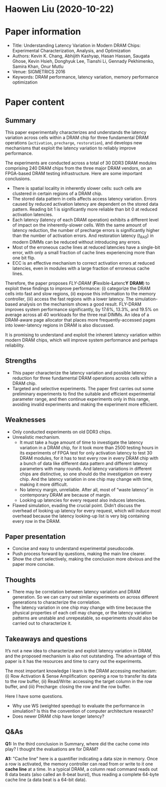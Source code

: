 # Haowen Liu (2020-10-22)

# Paper information
- Title: Understanding Latency Variation in Modern DRAM Chips: Experimental Characterization, Analysis, and Optimization
- Authors: Kevin K. Chang, Abhijith Kashyap, Hasan Hassan, Saugata Ghose, Kevin Hsieh, Donghyuk Lee, Tianshi Li, Gennady Pekhimenko, Samira Khan, Onur Mutlu
- Venue: SIGMETRICS 2016
- Keywords: DRAM performance, latency variation, memory performance optimization

# Paper content
## Summary
This paper experimentally characterizes and understands the latency variation across cells within a DRAM chip for three fundamental DRAM operations (`activation`, `precharge`, `restoration`), and develops new mechanisms that exploit the latency variation to reliably improve performance.

The experiments are conducted across a total of 30 DDR3 DRAM modules comprising 240 DRAM chips from the three major DRAM vendors, on an FPGA-based DRAM testing infrastructure. Here are some important conclusions.

- There is spatial locality in inherently slower cells: such cells are clustered in certain regions of a DRAM chip.
- The stored data pattern in cells affects access latency variation. Errors caused by reduced activation latency are dependent on the stored data pattern. Reading bit 1 is significantly more reliable than bit 0 at reduced activation latencies.
- Each latency (latency of each DRAM operation) exhibits a different level of impact on the inherently-slower cells. With the same amount of latency reduction, the number of precharge errors is significantly higher than the number of activation errors. And restoration latency ($t_{RAS}$) in modern DIMMs can be reduced without introducing any errors.
- Most of the erroneous cache lines at reduced latencies have a single-bit error, with only a small fraction of cache lines experiencing more than one bit flip.
- ECC is an effective mechanism to correct activation errors at reduced latencies, even in modules with a large fraction of erroneous cache lines.

Therefore, the paper proposes _FLY-DRAM_ (**F**lexible-**L**atenc**Y** **DRAM**) to exploit these findings to improve performance: (i) categorize the DRAM cells into fast and slow regions, (ii) expose this information to the memory controller, (iii) access the fast regions with a lower latency. The simulation-based analysis on the mechanism shows a good result. FLY-DRAM improves system performance significantly, by 17.6%, 13.3%, and 19.5% on average across all 40 workloads for the three real DIMMs. An idea of a DRAM-aware page allocator that places more frequently-accessed pages into lower-latency regions in DRAM is also discussed.

It is promising to understand and exploit the inherent latency variation within modern DRAM chips, which will improve system performance and perhaps reliability.

## Strengths
- This paper characterize the latency variation and possible latency reduction for three fundamental DRAM operations across cells within a DRAM chip.
- Targeted and selective experiments. The paper first carries out some preliminary experiments to find the suitable and efficient experimental parameter range, and then continue experiments only in this range, avoiding invalid experiments and making the experiment more efficient.

## Weaknesses
- Only conducted experiments on old DDR3 chips.
- Unrealistic mechanism.
  - It must take a huge amount of time to investigate the latency variation in a DRAM chip, for it took more than 2500 testing hours in its experiments of FPGA test for only activation latency to test 30 DRAM modules, for it has to test every row in every DRAM chip with a bunch of data like different data pattern and different latency parameters with many rounds. And latency variations in different chips are distinctive, so one should do the investigation on every chip. And the latency variation in one chip may change with time, making it more difficult.
  - No latency margin, unreliable. After all, most of “waste latency” in contemporary DRAM are because of margin.
  - Looking up latencies for every request also induces latencies.
- Flawed simulation, evading the crucial point. Didn’t discuss the overhead of looking up latency for every request, which will induce most overhead because the latency looking-up list is very big containing every row in the DRAM.

## Paper presentation
- Concise and easy to understand experimental pseudocode.
- Push process forward by questions, making the main line clearer.
- Show the chart selectively, making the conclusion more obvious and the paper more concise.

## Thoughts
- There may be correlation between latency variation and DRAM generation. So we can carry out similar experiments on across different generations to characterize the correlation.
- The latency variation in one chip may change with time because the physical properties of each cell may change, or the latency variation patterns are unstable and unrepeatable, so experiments should also be carried out to characterize it.

## Takeaways and questions
It’s not a new idea to characterize and exploit latency variation in DRAM, and the proposed mechanism is also not outstanding. The advantage of this paper is it has the resources and time to carry out the experiments.

The most important knowledge I learn is the DRAM accessing mechanism: (i) Row Activation & Sense Amplification: opening a row to transfer its data to the row buffer, (ii) Read/Write: accessing the target column in the row buffer, and (iii) Precharge: closing the row and the row buffer.

Here I have some questions.

- Why use WS (weighted speedup) to evaluate the performance in simulation? Is this the convention of computer architecture research?
- Does newer DRAM chip have longer latency?

## Q&As
**Q1:** In the third conclusion in Summary, where did the cache come into play? I thought the evaluations are for DRAM?

**A1:** "Cache line" here is a quantifier indicating a data size in memory. Once a row is activated, the memory controller can read from or write to it one **cache line** at a time. In a typical DRAM, a column read command reads out 8 data beats (also called an 8-beat burst), thus reading a complete 64-byte cache line (a data beat is a 64-bit data).